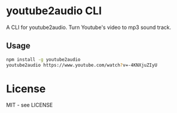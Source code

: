 # youtube2audio CLI

A CLI for youtube2audio. Turn Youtube's video to mp3 sound track.

## Usage
```bash
npm install -g youtube2audio
youtube2audio https://www.youtube.com/watch?v=-4KNXjuZIyU
```

# License

MIT - see LICENSE

